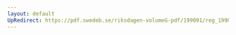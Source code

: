 ```yaml
---
layout: default
UpRedirect: https://pdf.swedeb.se/riksdagen-volumeG-pdf/199091/reg_199091/reg_199091_0956.pdf
---
```

